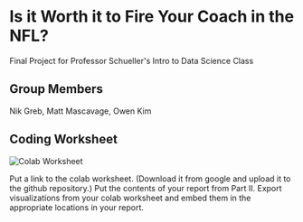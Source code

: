 # Is it Worth it to Fire Your Coach in the NFL?
Final Project for Professor Schueller's Intro to Data Science Class



## Group Members
Nik Greb, Matt Mascavage, Owen Kim

## Coding Worksheet

![Colab Worksheet]([https://github.com/nikgreb/NFLFirings/blob/783adf0d989ee371a8b2313a0f4daec6a561c964/Data_Science_Final_Project.ipynb])


Put a link to the colab worksheet. (Download it from google and upload it to the github repository.)
Put the contents of your report from Part II.
Export visualizations from your colab worksheet and embed them in the appropriate locations in your report.






















